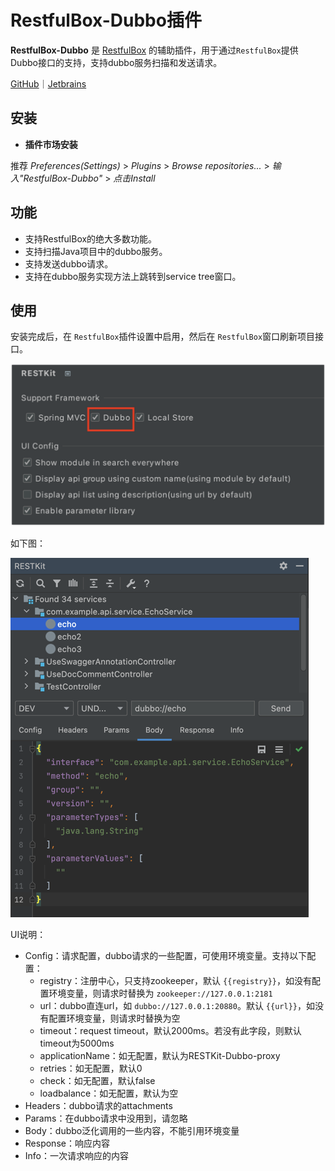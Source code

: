 # RestfulBox-Dubbo插件

**RestfulBox-Dubbo** 是 [RestfulBox](https://plugins.jetbrains.com/plugin/14723-restfulbox) 的辅助插件，用于通过`RestfulBox`提供Dubbo接口的支持，支持dubbo服务扫描和发送请求。

[GitHub](https://github.com/newhoo/RESTKit-Dubbo)｜[Jetbrains](https://plugins.jetbrains.com/plugin/18828-restkit-dubbo)

## 安装

- **插件市场安装**

推荐  _Preferences(Settings)_ > _Plugins_ > _Browse repositories..._ > _输入"RestfulBox-Dubbo"_ > _点击Install_

## 功能

- 支持RestfulBox的绝大多数功能。
- 支持扫描Java项目中的dubbo服务。
- 支持发送dubbo请求。
- 支持在dubbo服务实现方法上跳转到service tree窗口。

## 使用

安装完成后，在 `RestfulBox`插件设置中启用，然后在 `RestfulBox`窗口刷新项目接口。

![](images/317962715242166.png)

如下图：

![](images/414762715235292.png)

UI说明：

- Config：请求配置，dubbo请求的一些配置，可使用环境变量。支持以下配置： 
   - registry：注册中心，只支持zookeeper，默认 `{{registry}}`，如没有配置环境变量，则请求时替换为 `zookeeper://127.0.0.1:2181`
   - url：dubbo直连url，如 `dubbo://127.0.0.1:20880`。默认 `{{url}}`，如没有配置环境变量，则请求时替换为空
   - timeout：request timeout，默认2000ms。若没有此字段，则默认timeout为5000ms
   - applicationName：如无配置，默认为RESTKit-Dubbo-proxy
   - retries：如无配置，默认0
   - check：如无配置，默认false
   - loadbalance：如无配置，默认为空
- Headers：dubbo请求的attachments
- Params：在dubbo请求中没用到，请忽略
- Body：dubbo泛化调用的一些内容，不能引用环境变量
- Response：响应内容
- Info：一次请求响应的内容
